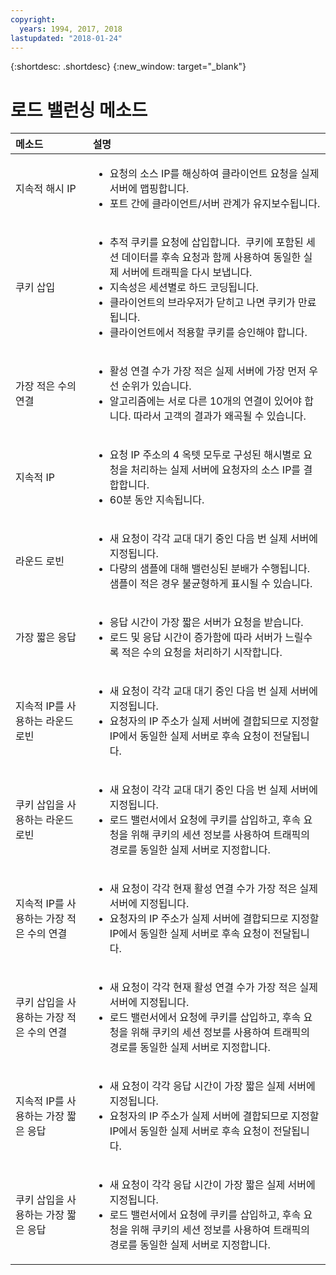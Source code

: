 ```yaml
---
copyright:
  years: 1994, 2017, 2018
lastupdated: "2018-01-24"
---
```


{:shortdesc: .shortdesc}
{:new_window: target="_blank"}

# 로드 밸런싱 메소드

| 메소드|설명|
|:---|:---|
|지속적 해시 IP|<ul><li>요청의 소스 IP를 해싱하여 클라이언트 요청을 실제 서버에 맵핑합니다.</li><li>포트 간에 클라이언트/서버 관계가 유지보수됩니다.</li></ul>|
|쿠키 삽입|<ul><li>추적 쿠키를 요청에 삽입합니다.<span style="mso-spacerun:yes">&nbsp; </span>쿠키에 포함된 세션 데이터를 후속 요청과 함께 사용하여 동일한 실제 서버에 트래픽을 다시 보냅니다.</li><li>지속성은 세션별로 하드 코딩됩니다.</li><li>클라이언트의 브라우저가 닫히고 나면 쿠키가 만료됩니다.</li><li>클라이언트에서 적용할 쿠키를 승인해야 합니다.</li></ul>|
|가장 적은 수의 연결|<ul><li>활성 연결 수가 가장 적은 실제 서버에 가장 먼저 우선 순위가 있습니다.</li><li>알고리즘에는 서로 다른 10개의 연결이 있어야 합니다. 따라서 고객의 결과가 왜곡될 수 있습니다.</li></ul>|
|지속적 IP|<ul><li>요청 IP 주소의 4 옥텟 모두로 구성된 해시별로 요청을 처리하는 실제 서버에 요청자의 소스 IP를 결합합니다.</li><li>60분 동안 지속됩니다.</li></ul>|
|라운드 로빈|<ul><li>새 요청이 각각 교대 대기 중인 다음 번 실제 서버에 지정됩니다.</li><li>다량의 샘플에 대해 밸런싱된 분배가 수행됩니다. 샘플이 적은 경우 불균형하게 표시될 수 있습니다.</li></ul>|
|가장 짧은 응답|<ul><li>응답 시간이 가장 짧은 서버가 요청을 받습니다.</li><li>로드 및 응답 시간이 증가함에 따라 서버가 느릴수록 적은 수의 요청을 처리하기 시작합니다.</li></ul>|
|지속적 IP를 사용하는 라운드 로빈|<ul><li>새 요청이 각각 교대 대기 중인 다음 번 실제 서버에 지정됩니다.</li><li>요청자의 IP 주소가 실제 서버에 결합되므로 지정할 IP에서 동일한 실제 서버로 후속 요청이 전달됩니다.</li></ul>|
|쿠키 삽입을 사용하는 라운드 로빈|<ul><li>새 요청이 각각 교대 대기 중인 다음 번 실제 서버에 지정됩니다.</li><li>로드 밸런서에서 요청에 쿠키를 삽입하고, 후속 요청을 위해 쿠키의 세션 정보를 사용하여 트래픽의 경로를 동일한 실제 서버로 지정합니다.</li></ul>|
|지속적 IP를 사용하는 가장 적은 수의 연결|<ul><li>새 요청이 각각 현재 활성 연결 수가 가장 적은 실제 서버에 지정됩니다.</li><li>요청자의 IP 주소가 실제 서버에 결합되므로 지정할 IP에서 동일한 실제 서버로 후속 요청이 전달됩니다.</li></ul>|
|쿠키 삽입을 사용하는 가장 적은 수의 연결|<ul><li>새 요청이 각각 현재 활성 연결 수가 가장 적은 실제 서버에 지정됩니다.</li><li>로드 밸런서에서 요청에 쿠키를 삽입하고, 후속 요청을 위해 쿠키의 세션 정보를 사용하여 트래픽의 경로를 동일한 실제 서버로 지정합니다.</li></ul>|
|지속적 IP를 사용하는 가장 짧은 응답|<ul><li>새 요청이 각각 응답 시간이 가장 짧은 실제 서버에 지정됩니다.</li><li>요청자의 IP 주소가 실제 서버에 결합되므로 지정할 IP에서 동일한 실제 서버로 후속 요청이 전달됩니다.</li></ul>|
|쿠키 삽입을 사용하는 가장 짧은 응답|<ul><li>새 요청이 각각 응답 시간이 가장 짧은 실제 서버에 지정됩니다.</li><li>로드 밸런서에서 요청에 쿠키를 삽입하고, 후속 요청을 위해 쿠키의 세션 정보를 사용하여 트래픽의 경로를 동일한 실제 서버로 지정합니다.</li></ul>|
